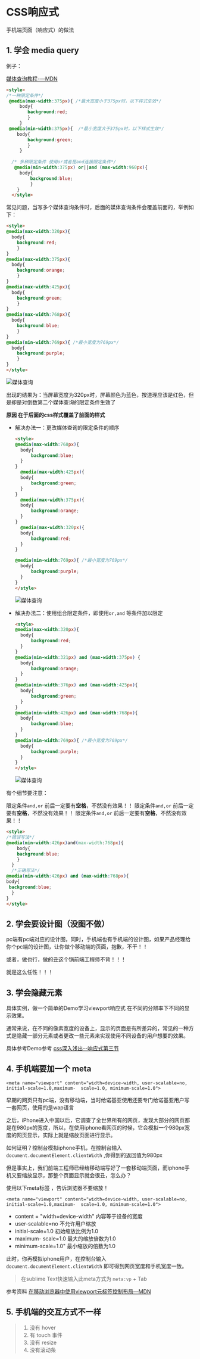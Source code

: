 # CSS响应式

手机端页面（响应式）的做法

## 1. 学会 media query

例子：

[媒体查询教程-—MDN](https://developer.mozilla.org/zh-CN/docs/Web/Guide/CSS/Media_queries)

```html
<style>
/*一种限定条件*/
 @media(max-width:375px){ /*最大宽度小于375px时，以下样式生效*/  
	 body{ 
     	background:red;  
     	}
     }
 @media(min-width:375px){  /*最小宽度大于375px时，以下样式生效*/
 	body{  
 		background:green;
        }
     }
  
  /* 多种限定条件 使用or或者是and连接限定条件*/
   @media(min-width:375px) or||and (max-width:960px){
 	 body{
	 	 background:blue;
   		 }
	}
  </style>
```

常见问题，当写多个媒体查询条件时，后面的媒体查询条件会覆盖前面的，举例如下：

```html
<style>
@media(max-width:320px){
  body{
  	background:red;
	}
}
@media(max-width:375px){
  body{
  	background:orange;
	}
}
@media(max-width:425px){
  body{
  	background:green;
	}
}
@media(max-width:768px){
  body{
  	background:blue;
	}
}
@media(min-width:769px){ /*最小宽度为769px*/
  body{
  	background:purple;
	}
}
</style>
```

![媒体查询](https://i.loli.net/2017/12/30/5a473dfa5fe53.png)

出现的结果为：当屏幕宽度为320px时，屏幕颜色为蓝色，按道理应该是红色，但是却是对倒数第二个媒体查询的限定条件生效了

**原因 在于后面的css样式覆盖了前面的样式**


- 解决办法一：更改媒体查询的限定条件的顺序

  ```html
  <style>
  @media(max-width:768px){
    body{
    	background:blue;
  	}
  }
    @media(max-width:425px){
    body{
    	background:green;
  	}
  }
    @media(max-width:375px){
    body{
    	background:orange;
  	}
  }
    @media(max-width:320px){
    body{
    	background:red;
  	}
  }

  @media(min-width:769px){ /*最小宽度为769px*/
    body{
    	background:purple;
  	}
  }
  </style>
  ```

  ![媒体查询](https://i.loli.net/2017/12/30/5a473f0c11917.png)

- 解决办法二：使用组合限定条件，即使用`or,and` 等条件加以限定

  ```html
  <style>
  @media(max-width:320px){
    body{
    	background:red;
  	}
  }
  @media(min-width:321px) and (max-width:375px) {
    body{
    	background:orange;
  	}
  }
  @media(min-width:376px) and (max-width:425px){
    body{
    	background:green;
  	}
  }
  @media(min-width:426px) and (max-width:768px){
    body{
    	background:blue;
  	}
  }
  @media(min-width:769px){ /*最小宽度为769px*/
    body{
    	background:purple;
  	}
  }
  </style>
  ```

  ![媒体查询](https://i.loli.net/2017/12/30/5a4749c6bf7bd.png)


有个细节要注意：

限定条件`and,or` 前后一定要有**空格**，不然没有效果！！
限定条件`and,or` 前后一定要有**空格**，不然没有效果！！
限定条件`and,or` 前后一定要有**空格**，不然没有效果！！

```html
<style>
/*错误写法*/
@media(min-width:426px)and(max-width:768px){ 
	body{  
    background:blue;  
    }
  }
  /*正确写法*/
@media(min-width:426px) and (max-width:768px){ 
body{   
 background:blue;  
  }
}
</style>
```



## 2. 学会要设计图（没图不做）

pc端有pc端对应的设计图，同时，手机端也有手机端的设计图，如果产品经理给你个pc端的设计图，让你做个移动端的页面，抱歉，不干！！

或者，做也行，做的丑这个锅前端工程师不背！！！

就是这么任性！！！

## 3. 学会隐藏元素

具体实例，做一个简单的Demo学习viewport响应式 在不同的分辨率下不同的显示效果。

通常来说，在不同的像素宽度的设备上，显示的页面是有所差异的，常见的一种方式是隐藏一部分元素或者更改一些元素来实现使用不同设备的用户想要的效果。

具体参考Demo参考 [css深入浅出--响应式第三节](https://xiedaimala.com/courses/003b1951-22af-4821-ad80-d2880c0074eb/tasks/f61cdba2-cea3-4da1-90b6-3f37bd8d6d5b)

## 4. 手机端要加一个 meta
   `<meta name="viewport" content="width=device-width, user-scalable=no, initial-scale=1.0,maximum-  scale=1.0, minimum-scale=1.0"> `

早期的网页只有pc端，没有移动端，当时给诺基亚使用还要专门给诺基亚用户写一套网页，使用的是wap语言

之后，iPhone进入中国以后，它调查了全世界所有的网页，发现大部分的网页都是在980px的宽度，所以，在使用iphone看网页的时候，它会模拟一个980px宽度的网页显示，实际上就是缩放页面进行显示。

如何证明？控制台模拟iphone手机，在控制台输入 `document.documentElement.clientWidth` ,你得到的返回值为980px  

但是事实上，我们前端工程师已经给移动端写好了一套移动端页面，而iphone手机又要缩放显示，那整个页面显示就会很丑，怎么办？

使用以下meta标签 ，告诉浏览器不要缩放！

   `<meta name="viewport" content="width=device-width, user-scalable=no, initial-scale=1.0,maximum-  scale=1.0, minimum-scale=1.0"> `

- content = "width=device-width"  内容等于设备的宽度
- user-scalable=no 不允许用户缩放
- initial-scale=1.0 初始缩放比例为1.0
- maximum-  scale=1.0 最大的缩放倍数为1.0
- minimum-scale=1.0" 最小缩放的倍数为1.0

此时，你再模拟iphone用户，在控制台输入 `document.documentElement.clientWidth` 即可得到网页宽度和手机宽度一致。

> 在sublime Text快速输入此meta方式为 `meta:vp` + Tab

参考资料 [在移动浏览器中使用viewport元标签控制布局—MDN](https://developer.mozilla.org/zh-CN/docs/Mobile/Viewport_meta_tag)

## 5. 手机端的交互方式不一样
   >1. 没有 hover
   >2. 有 touch 事件
   >3. 没有 resize
   >4. 没有滚动条

